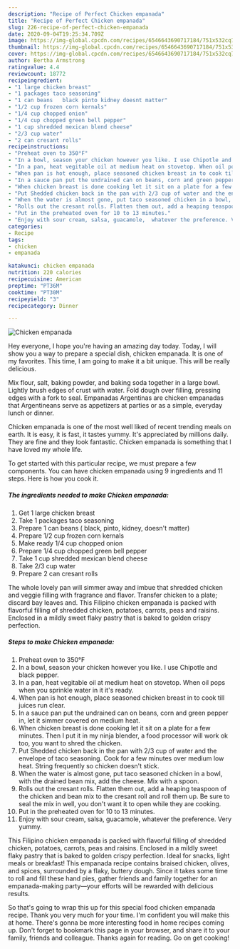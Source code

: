 ```yaml
---
description: "Recipe of Perfect Chicken empanada"
title: "Recipe of Perfect Chicken empanada"
slug: 226-recipe-of-perfect-chicken-empanada
date: 2020-09-04T19:25:34.709Z
image: https://img-global.cpcdn.com/recipes/6546643690717184/751x532cq70/chicken-empanada-recipe-main-photo.jpg
thumbnail: https://img-global.cpcdn.com/recipes/6546643690717184/751x532cq70/chicken-empanada-recipe-main-photo.jpg
cover: https://img-global.cpcdn.com/recipes/6546643690717184/751x532cq70/chicken-empanada-recipe-main-photo.jpg
author: Bertha Armstrong
ratingvalue: 4.4
reviewcount: 18772
recipeingredient:
- "1 large chicken breast"
- "1 packages taco seasoning"
- "1 can beans   black pinto kidney doesnt matter"
- "1/2 cup frozen corn kernals"
- "1/4 cup chopped onion"
- "1/4 cup chopped green bell pepper"
- "1 cup shredded mexican blend cheese"
- "2/3 cup water"
- "2 can cresant rolls"
recipeinstructions:
- "Preheat oven to 350°F"
- "In a bowl, season your chicken however you like. I use Chipotle and black pepper."
- "In a pan, heat vegitable oil at medium heat on stovetop. When oil pops when you sprinkle water in it it&#39;s ready."
- "When pan is hot enough, place seasoned chicken breast in to cook till juices run clear."
- "In a sauce pan put the undrained can on beans, corn and green pepper in, let it simmer covered on medium heat."
- "When chicken breast is done cooking let it sit on a plate for a few minutes. Then I put it in my ninja blender, a food processor will work ok too, you want to shred the chicken."
- "Put Shedded chicken back in the pan with 2/3 cup of water and the envelope of taco seasoning. Cook for a few minutes over medium low heat. String frequently so chicken doesn&#39;t stick."
- "When the water is almost gone, put taco seasoned chicken in a bowl, with the drained bean mix, add the cheese. Mix with a spoon."
- "Rolls out the cresant rolls. Flatten them out, add a heaping teaspoon of the chicken and bean mix to the cresant roll and roll them up. Be sure to seal the mix in well, you don&#39;t want it to open  while they are cooking."
- "Put in the preheated oven for 10 to 13 minutes."
- "Enjoy with sour cream, salsa, guacamole,  whatever the preference. Very yummy."
categories:
- Recipe
tags:
- chicken
- empanada

katakunci: chicken empanada 
nutrition: 220 calories
recipecuisine: American
preptime: "PT36M"
cooktime: "PT30M"
recipeyield: "3"
recipecategory: Dinner

---
```



![Chicken empanada](https://img-global.cpcdn.com/recipes/6546643690717184/751x532cq70/chicken-empanada-recipe-main-photo.jpg)

Hey everyone, I hope you're having an amazing day today. Today, I will show you a way to prepare a special dish, chicken empanada. It is one of my favorites. This time, I am going to make it a bit unique. This will be really delicious.

Mix flour, salt, baking powder, and baking soda together in a large bowl. Lightly brush edges of crust with water. Fold dough over filling, pressing edges with a fork to seal. Empanadas Argentinas are chicken empanadas that Argentineans serve as appetizers at parties or as a simple, everyday lunch or dinner.

Chicken empanada is one of the most well liked of recent trending meals on earth. It is easy, it is fast, it tastes yummy. It's appreciated by millions daily. They are fine and they look fantastic. Chicken empanada is something that I have loved my whole life.


To get started with this particular recipe, we must prepare a few components. You can have chicken empanada using 9 ingredients and 11 steps. Here is how you cook it.

<!--inarticleads1-->

##### The ingredients needed to make Chicken empanada:

1. Get 1 large chicken breast
1. Take 1 packages taco seasoning
1. Prepare 1 can beans (  black, pinto, kidney, doesn&#39;t matter)
1. Prepare 1/2 cup frozen corn kernals
1. Make ready 1/4 cup chopped onion
1. Prepare 1/4 cup chopped green bell pepper
1. Take 1 cup shredded mexican blend cheese
1. Take 2/3 cup water
1. Prepare 2 can cresant rolls


The whole lovely pan will simmer away and imbue that shredded chicken and veggie filling with fragrance and flavor. Transfer chicken to a plate; discard bay leaves and. This Filipino chicken empanada is packed with flavorful filling of shredded chicken, potatoes, carrots, peas and raisins. Enclosed in a mildly sweet flaky pastry that is baked to golden crispy perfection. 

<!--inarticleads2-->

##### Steps to make Chicken empanada:

1. Preheat oven to 350°F
1. In a bowl, season your chicken however you like. I use Chipotle and black pepper.
1. In a pan, heat vegitable oil at medium heat on stovetop. When oil pops when you sprinkle water in it it&#39;s ready.
1. When pan is hot enough, place seasoned chicken breast in to cook till juices run clear.
1. In a sauce pan put the undrained can on beans, corn and green pepper in, let it simmer covered on medium heat.
1. When chicken breast is done cooking let it sit on a plate for a few minutes. Then I put it in my ninja blender, a food processor will work ok too, you want to shred the chicken.
1. Put Shedded chicken back in the pan with 2/3 cup of water and the envelope of taco seasoning. Cook for a few minutes over medium low heat. String frequently so chicken doesn&#39;t stick.
1. When the water is almost gone, put taco seasoned chicken in a bowl, with the drained bean mix, add the cheese. Mix with a spoon.
1. Rolls out the cresant rolls. Flatten them out, add a heaping teaspoon of the chicken and bean mix to the cresant roll and roll them up. Be sure to seal the mix in well, you don&#39;t want it to open  while they are cooking.
1. Put in the preheated oven for 10 to 13 minutes.
1. Enjoy with sour cream, salsa, guacamole,  whatever the preference. Very yummy.


This Filipino chicken empanada is packed with flavorful filling of shredded chicken, potatoes, carrots, peas and raisins. Enclosed in a mildly sweet flaky pastry that is baked to golden crispy perfection. Ideal for snacks, light meals or breakfast! This empanada recipe contains braised chicken, olives, and spices, surrounded by a flaky, buttery dough. Since it takes some time to roll and fill these hand pies, gather friends and family together for an empanada-making party—your efforts will be rewarded with delicious results. 

So that's going to wrap this up for this special food chicken empanada recipe. Thank you very much for your time. I'm confident you will make this at home. There's gonna be more interesting food in home recipes coming up. Don't forget to bookmark this page in your browser, and share it to your family, friends and colleague. Thanks again for reading. Go on get cooking!
